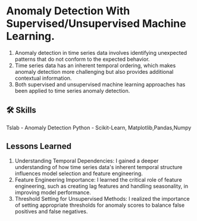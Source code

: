
# Anomaly Detection With Supervised/Unsupervised Machine Learning.

1. Anomaly detection in time series data involves identifying unexpected patterns that do not conform to the expected behavior.
2. Time series data has an inherent temporal ordering, which makes anomaly detection more challenging but also provides additional contextual information. 
3. Both supervised and unsupervised machine learning approaches has been applied to time series anomaly detection.


## 🛠 Skills
Tslab - Anomaly Detection
Python - Scikit-Learn, Matplotlib,Pandas,Numpy


## Lessons Learned

1. Understanding Temporal Dependencies: I gained a deeper understanding of how time series data's inherent temporal structure influences model selection and feature engineering.
2. Feature Engineering Importance: I learned the critical role of feature engineering, such as creating lag features and handling seasonality, in improving model performance.
3. Threshold Setting for Unsupervised Methods: I realized the importance of setting appropriate thresholds for anomaly scores to balance false positives and false negatives.
